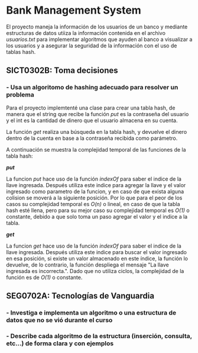 # Bank Management System

El proyecto maneja la información de los usuarios de un banco y mediante estructuras de datos utiiza la información contenida en el archivo *usuarios.txt* para implementar algoritmos que ayuden al banco a visualizar a los usuarios y a asegurar la seguridad de la información con el uso de tablas hash.

## SICT0302B: Toma decisiones

### - Usa un algoritomo de hashing adecuado para resolver un problema

Para el proyecto implemtenté una clase para crear una tabla hash, de manera que el string que recibe la función *put* es la contraseña del usuario y el int es la cantidad de dinero que el usuario almacena en su cuenta. 

La función *get* realiza una búsqueda en la tabla hash, y devuelve el dinero dentro de la cuenta en base a la contraseña recibida como parámetro.

A continuación se muestra la complejidad temporal de las funciones de la tabla hash:

***put***

La funcion *put* hace uso de la función *indexOf* para saber el indice de la llave ingresada. Después utiliza este indice para agregar la llave y el valor ingresado como parametro de la funcion, y en caso de que exista alguna colision se moverá a la siguiente posición. Por lo que para el peor de los casos su complejidad temporal es *O(n)* o lineal, en caso de que la tabla hash esté llena, pero para su mejor caso su complejidad temporal es *O(1)* o constante, debido a que solo toma un paso agregar el valor y el indice a la tabla.

***get***

La funcion *get* hace uso de la función *indexOf* para saber el indice de la llave ingresada. Después utiliza este indice para buscar el valor ingresado en esa posición, si existe un valor almacenado en este índice, la función lo devuelve, de lo contrario, la función despliega el mensaje "La llave ingresada es incorrecta.". Dado que no utiliza ciclos, la complejidad de la función es de *O(1)* o constante.

## SEG0702A: Tecnologías de Vanguardia

### - Investiga e implementa un algoritmo o una estructura de datos que no se vió durante el curso

### - Describe cada algoritmo de la estructura (inserción, consulta, etc...) de forma clara y con ejemplos
